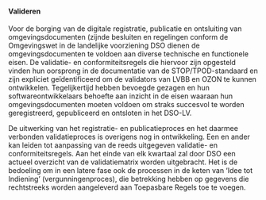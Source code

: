 #### Valideren

Voor de borging van de digitale registratie, publicatie en ontsluiting van omgevingsdocumenten
(zijnde besluiten en regelingen conform de Omgevingswet in de landelijke voorziening DSO dienen 
de omgevingsdocumenten te voldoen aan diverse technische en functionele eisen. De validatie- 
en conformiteitsregels die hiervoor zijn opgesteld vinden hun oorsprong in de documentatie van
de STOP/TPOD-standaard en zijn expliciet geïdentificeerd om de validators van LVBB en OZON te 
kunnen ontwikkelen. Tegelijkertijd hebben bevoegde gezagen en hun softwareontwikkelaars behoefte 
aan inzicht in de eisen waaraan hun omgevingsdocumenten moeten voldoen om straks succesvol te worden 
geregistreerd, gepubliceerd en ontsloten in het DSO-LV. 

De uitwerking van het registratie- en publicatieproces en het daarmee verbonden validatieproces is 
overigens nog in ontwikkeling. Een en ander kan leiden tot aanpassing van de reeds uitgegeven validatie- 
en conformiteitsregels. Aan het einde van elk kwartaal zal door DSO een actueel overzicht van de validatiematrix 
worden uitgebracht. Het is de bedoeling om in een latere fase ook de processen in de keten van ‘Idee tot Indiening’ 
(vergunningenproces), die betrekking hebben op gegevens die rechtstreeks worden aangeleverd aan Toepasbare Regels 
toe te voegen. 
